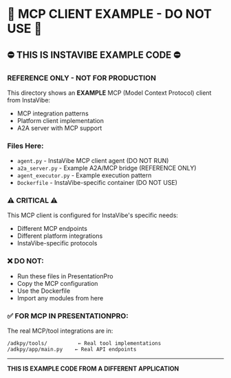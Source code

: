 # 🚨 MCP CLIENT EXAMPLE - DO NOT USE 🚨

## ⛔ THIS IS INSTAVIBE EXAMPLE CODE ⛔

### REFERENCE ONLY - NOT FOR PRODUCTION

This directory shows an **EXAMPLE** MCP (Model Context Protocol) client from InstaVibe:
- MCP integration patterns
- Platform client implementation
- A2A server with MCP support

### Files Here:

- `agent.py` - InstaVibe MCP client agent (DO NOT RUN)
- `a2a_server.py` - Example A2A/MCP bridge (REFERENCE ONLY)
- `agent_executor.py` - Example execution pattern
- `Dockerfile` - InstaVibe-specific container (DO NOT USE)

### ⚠️ CRITICAL ⚠️

This MCP client is configured for InstaVibe's specific needs:
- Different MCP endpoints
- Different platform integrations
- InstaVibe-specific protocols

### ❌ DO NOT:

- Run these files in PresentationPro
- Copy the MCP configuration
- Use the Dockerfile
- Import any modules from here

### ✅ FOR MCP IN PRESENTATIONPRO:

The real MCP/tool integrations are in:
```
/adkpy/tools/          ← Real tool implementations
/adkpy/app/main.py    ← Real API endpoints
```

---

**THIS IS EXAMPLE CODE FROM A DIFFERENT APPLICATION**